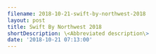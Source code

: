 ```yaml
---
filename: 2018-10-21-swift-by-northwest-2018
layout: post
title: Swift By Northwest 2018
shortDescription: \<Abbreviated description\>
date: '2018-10-21 07:13:00'
---
```


